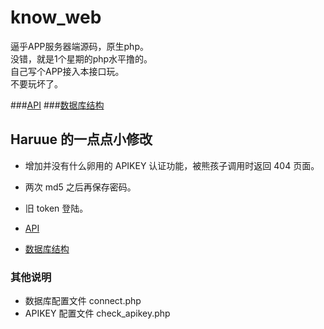 # know_web
逼乎APP服务器端源码，原生php。  
没错，就是1个星期的php水平撸的。  
自己写个APP接入本接口玩。  
不要玩坏了。  

###[API](https://github.com/Jude95/know_web/blob/master/api.md)
###[数据库结构](https://github.com/Jude95/know_web/blob/master/sql.sql)

## Haruue 的一点点小修改    
+ 增加并没有什么卵用的 APIKEY 认证功能，被熊孩子调用时返回 404 页面。     
+ 两次 md5 之后再保存密码。    
+ 旧 token 登陆。    

+ [API](https://github.com/haruue/know_web/blob/master/api.md)    
+ [数据库结构](https://github.com/haruue/know_web/blob/master/sql.sql)    

### 其他说明    
+ 数据库配置文件 connect.php    
+ APIKEY 配置文件 check_apikey.php    
